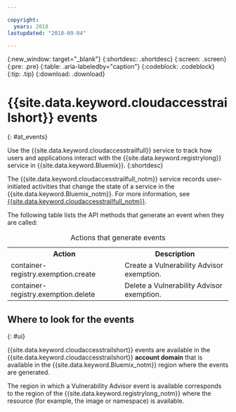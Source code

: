 ```yaml
---

copyright:
  years: 2018
lastupdated: "2018-09-04"

---
```


{:new_window: target="_blank"}
{:shortdesc: .shortdesc}
{:screen: .screen}
{:pre: .pre}
{:table: .aria-labeledby="caption"}
{:codeblock: .codeblock}
{:tip: .tip}
{:download: .download}


# {{site.data.keyword.cloudaccesstrailshort}} events  
{: #at_events}

Use the {{site.data.keyword.cloudaccesstrailfull}} service to track how users and applications interact with the {{site.data.keyword.registrylong}} service in {{site.data.keyword.Bluemix}}. 
{:shortdesc}

The {{site.data.keyword.cloudaccesstrailfull_notm}} service records user-initiated activities that change the state of a service in the {{site.data.keyword.Bluemix_notm}}. 
For more information, see [{{site.data.keyword.cloudaccesstrailfull_notm}}](/docs/services/cloud-activity-tracker/index.html#getting-started-with-cla). 

The following table lists the API methods that generate an event when they are called:

<table>
  <caption>Actions that generate events</caption>
  <tr>
    <th>Action</th>
	  <th>Description</th>
  </tr>
  <tr>
    <td>container-registry.exemption.create</td>
	  <td>Create a Vulnerability Advisor exemption.</td>
  </tr>
  <tr>
    <td>container-registry.exemption.delete</td>
	  <td>Delete a Vulnerability Advisor exemption.</td>
  </tr>
 </table>



## Where to look for the events
{: #ui}

{{site.data.keyword.cloudaccesstrailshort}} events are available in the {{site.data.keyword.cloudaccesstrailshort}} **account domain** that is available in the {{site.data.keyword.Bluemix_notm}} region where the events are generated.

The region in which a Vulnerability Advisor event is available corresponds to the region of the {{site.data.keyword.registrylong_notm}} where the resource (for example, the image or namespace) is available.





